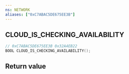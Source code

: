 ```yaml
---
ns: NETWORK
aliases: ["0xC7ABAC5DE675EE3B"]
---
```

## CLOUD_IS_CHECKING_AVAILABILITY

```c
// 0xC7ABAC5DE675EE3B 0x32A4EB22
BOOL CLOUD_IS_CHECKING_AVAILABILITY();
```


## Return value
